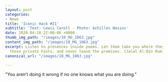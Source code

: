 ```yaml
---
layout: post
categories:
- News
title: 'Iconic Hack #21'
subtitle: 'Text: Lewis Caroll - Photo: Achilles Nasios'
date: 2020-04-18 22:00:00 +0000
thumb_img_path: "/images/10_MG_1063.jpg"
content_img_path: "/images/10_MG_1063.jpg"
excerpt: Listen to presences inside poems. Let them take you where they will. Follow
  those private hints, and never leave the premises. (Jalal Al-Din Rumi)
canonical_url: "/images/10_MG_1063.jpg"

---
```

"You aren’t doing it wrong if no one knows what you are doing."
